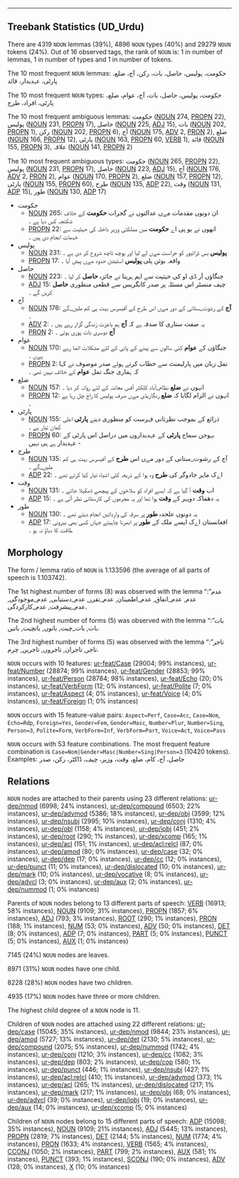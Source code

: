 

--------------------------------------------------------------------------------

## Treebank Statistics (UD_Urdu)

There are 4319 `NOUN` lemmas (39%), 4896 `NOUN` types (40%) and 29279 `NOUN` tokens (24%).
Out of 16 observed tags, the rank of `NOUN` is: 1 in number of lemmas, 1 in number of types and 1 in number of tokens.

The 10 most frequent `NOUN` lemmas: حکومت، پولیس، حاصل، بات، رکن، آج، ضلع، پارٹی، عہدیدار، قائد

The 10 most frequent `NOUN` types:  حکومت، پولیس، حاصل، بات، آج، عوام، ضلع، پارٹی، افراد، طرح

The 10 most frequent ambiguous lemmas: حکومت ([NOUN]() 274, [PROPN]() 22), پولیس ([NOUN]() 231, [PROPN]() 17), حاصل ([NOUN]() 225, [ADJ]() 15), بات ([NOUN]() 202, [PROPN]() 1), رکن ([NOUN]() 202, [PROPN]() 6), آج ([NOUN]() 175, [ADV]() 2, [PRON]() 2), ضلع ([NOUN]() 166, [PROPN]() 12), پارٹی ([NOUN]() 163, [PROPN]() 60, [VERB]() 1), قائد ([NOUN]() 155, [PROPN]() 3), علاقہ ([NOUN]() 141, [PROPN]() 2)

The 10 most frequent ambiguous types:  حکومت ([NOUN]() 265, [PROPN]() 22), پولیس ([NOUN]() 231, [PROPN]() 17), حاصل ([NOUN]() 223, [ADJ]() 15), آج ([NOUN]() 176, [ADV]() 2, [PRON]() 2), عوام ([NOUN]() 170, [PROPN]() 2), ضلع ([NOUN]() 157, [PROPN]() 12), پارٹی ([NOUN]() 155, [PROPN]() 60), طرح ([NOUN]() 135, [ADP]() 22), وقت ([NOUN]() 131, [ADP]() 15), طور ([NOUN]() 130, [ADP]() 17)


* حکومت
  * [NOUN]() 265: ان دونوں مقدمات مےں عدالتوں نے گجرات <b>حکومت</b> کے خلاف شکنجہ کس دیا ہے ۔
  * [PROPN]() 22: انھوں نے یو پی اے <b>حکومت</b> میں مملکتی وزیر داخلہ کی حیثیت سے خدمات انجام دی ہیں ۔
* پولیس
  * [NOUN]() 231: <b>پولیس</b> بس ڈرائیور کو حراست مےں لے لیا اور پوچھ تاچھ شروع کر دی ہے ۔
  * [PROPN]() 17: واقعہ بوئن پلی <b>پولیس</b> اسٹیشن حدود مےں پیش آیا ۔
* حاصل
  * [NOUN]() 223: جنگاؤں آر ڈی او کی حیثیت سے ایم ہریتا نے جائزہ <b>حاصل</b> کر لیا ۔
  * [ADJ]() 15: چیف منسٹر اس مسئلہ پر صدر کانگریس سے قطعی منظوری <b>حاصل</b> کریں گے ۔
* آج
  * [NOUN]() 176: <b>آج</b> کے رشوت_ستانی کے دور مےں اس طرح کے آفیسرس بہت ہی کم ملیں_گے ۔
  * [ADV]() 2: یہ صفت ستاری کا صدقہ ہے کہ <b>آج</b> ہم باعزت زندگی گزار رہے ہیں ۔
  * [PRON]() 2: <b>آج</b> دوسری بات پوری ہوئی ۔
* عوام
  * [NOUN]() 170: جنگاؤں کے <b>عوام</b> کئی سالوں سے پینے کے پانی کے لئے مشکلات اٹھا رہے ہےں ۔
  * [PROPN]() 2: تمل زبان میں پارلیمنٹ سے خطاب کرتے ہوئے صدر موصوف نے کہا کہ ہماری جنگ تمل <b>عوام</b> کے خلاف نہیں تھی ۔
* ضلع
  * [NOUN]() 157: انہوں نے <b>ضلع</b> نظام_آباد کلکٹر آفس معائنہ کے لئے روانہ کر دیا ۔
  * [PROPN]() 12: انہوں نے الزام لگایا کہ <b>ضلع</b> رنگاریڈی مےں صرف پولیس کا راج چل رہا ہے ۔
* پارٹی
  * [NOUN]() 155: ذرائع کے بموجب نظرثانی فہرست کو منظوری دینے <b>پارٹی</b> اعلی کمان تیار ہے ۔
  * [PROPN]() 60: بہوجن سماج <b>پارٹی</b> کے عہدیداروں میں دراصل اس پارٹی کے عہدیدار ہے ہی نہیں -
* طرح
  * [NOUN]() 135: آج کے رشوت_ستانی کے دور مےں اس <b>طرح</b> کے آفیسرس بہت ہی کم ملیں_گے ۔
  * [ADP]() 22: اےک ماہر جادوگر کی <b>طرح</b> وہ ہوا کے ذریعہ کئی اشیاء تیار کیا کرتے تھے ۔
* وقت
  * [NOUN]() 131: اب <b>وقت</b> آ گیا ہے کہ ایسے افراد کو سلاخوں کے پیچھے ڈھکیلا جائے ۔
  * [ADP]() 15: یہ دھماکہ دوپہر کے <b>وقت</b> ہوا تھا اور یہ مجرموں کی کارستانی نظر آتی ہے ۔
* طور
  * [NOUN]() 130: یہ دونوں علحدہ <b>طور</b> پر سرقہ کی وارداتیں انجام دیتے تھے ۔
  * [ADP]() 17: افغانستان اےک ایسے ملک کے <b>طور</b> پر ابھرنا چاہیئے جہاں کسی بھی بیرونی طاقت کا دباؤ نہ ہو ۔

## Morphology

The form / lemma ratio of `NOUN` is 1.133596 (the average of all parts of speech is 1.103742).

The 1st highest number of forms (8) was observed with the lemma “عدم”: عدم, عدم_اتفاق, عدم_اطمینان, عدم_تقرر, عدم_دستیابی, عدم_موجودگی, عدم_پیشرفت, عدم_کارکردگی.

The 2nd highest number of forms (5) was observed with the lemma “بات”: بات, بات_چیت, باتوں, باتچیت, باتیں.

The 3rd highest number of forms (5) was observed with the lemma “تاجر”: تاجر, تاجران, تاجروں, تاجرین, چرم.

`NOUN` occurs with 10 features: [ur-feat/Case]() (29004; 99% instances), [ur-feat/Number]() (28874; 99% instances), [ur-feat/Gender]() (28853; 99% instances), [ur-feat/Person]() (28784; 98% instances), [ur-feat/Echo]() (20; 0% instances), [ur-feat/VerbForm]() (12; 0% instances), [ur-feat/Polite]() (7; 0% instances), [ur-feat/Aspect]() (4; 0% instances), [ur-feat/Voice]() (4; 0% instances), [ur-feat/Foreign]() (1; 0% instances)

`NOUN` occurs with 15 feature-value pairs: `Aspect=Perf`, `Case=Acc`, `Case=Nom`, `Echo=Rdp`, `Foreign=Yes`, `Gender=Fem`, `Gender=Masc`, `Number=Plur`, `Number=Sing`, `Person=3`, `Polite=Form`, `VerbForm=Inf`, `VerbForm=Part`, `Voice=Act`, `Voice=Pass`

`NOUN` occurs with 53 feature combinations.
The most frequent feature combination is `Case=Nom|Gender=Masc|Number=Sing|Person=3` (10420 tokens).
Examples: حاصل، آج، کام، ضلع، وقت، وزیر، چیف، ڈاکٹر، رکن، صدر


## Relations

`NOUN` nodes are attached to their parents using 23 different relations: [ur-dep/nmod]() (6998; 24% instances), [ur-dep/compound]() (6503; 22% instances), [ur-dep/advmod]() (5386; 18% instances), [ur-dep/obj]() (3599; 12% instances), [ur-dep/nsubj]() (2995; 10% instances), [ur-dep/conj]() (1310; 4% instances), [ur-dep/obl]() (1158; 4% instances), [ur-dep/iobj]() (451; 2% instances), [ur-dep/root]() (290; 1% instances), [ur-dep/xcomp]() (165; 1% instances), [ur-dep/acl]() (151; 1% instances), [ur-dep/acl:relcl]() (87; 0% instances), [ur-dep/amod]() (80; 0% instances), [ur-dep/case]() (32; 0% instances), [ur-dep/dep]() (17; 0% instances), [ur-dep/cc]() (12; 0% instances), [ur-dep/punct]() (11; 0% instances), [ur-dep/dislocated]() (10; 0% instances), [ur-dep/mark]() (10; 0% instances), [ur-dep/vocative]() (8; 0% instances), [ur-dep/advcl]() (3; 0% instances), [ur-dep/aux]() (2; 0% instances), [ur-dep/nummod]() (1; 0% instances)

Parents of `NOUN` nodes belong to 13 different parts of speech: [VERB]() (16913; 58% instances), [NOUN]() (9109; 31% instances), [PROPN]() (1857; 6% instances), [ADJ]() (793; 3% instances), [ROOT]() (290; 1% instances), [PRON]() (188; 1% instances), [NUM]() (53; 0% instances), [ADV]() (50; 0% instances), [DET]() (8; 0% instances), [ADP]() (7; 0% instances), [PART]() (5; 0% instances), [PUNCT]() (5; 0% instances), [AUX]() (1; 0% instances)

7145 (24%) `NOUN` nodes are leaves.

8971 (31%) `NOUN` nodes have one child.

8228 (28%) `NOUN` nodes have two children.

4935 (17%) `NOUN` nodes have three or more children.

The highest child degree of a `NOUN` node is 11.

Children of `NOUN` nodes are attached using 22 different relations: [ur-dep/case]() (15045; 35% instances), [ur-dep/nmod]() (9844; 23% instances), [ur-dep/amod]() (5727; 13% instances), [ur-dep/det]() (2130; 5% instances), [ur-dep/compound]() (2075; 5% instances), [ur-dep/nummod]() (1742; 4% instances), [ur-dep/conj]() (1210; 3% instances), [ur-dep/cc]() (1082; 3% instances), [ur-dep/dep]() (803; 2% instances), [ur-dep/cop]() (580; 1% instances), [ur-dep/punct]() (446; 1% instances), [ur-dep/nsubj]() (427; 1% instances), [ur-dep/acl:relcl]() (410; 1% instances), [ur-dep/advmod]() (373; 1% instances), [ur-dep/acl]() (265; 1% instances), [ur-dep/dislocated]() (217; 1% instances), [ur-dep/mark]() (217; 1% instances), [ur-dep/obj]() (68; 0% instances), [ur-dep/advcl]() (39; 0% instances), [ur-dep/iobj]() (19; 0% instances), [ur-dep/aux]() (14; 0% instances), [ur-dep/xcomp]() (5; 0% instances)

Children of `NOUN` nodes belong to 15 different parts of speech: [ADP]() (15098; 35% instances), [NOUN]() (9109; 21% instances), [ADJ]() (5445; 13% instances), [PROPN]() (2819; 7% instances), [DET]() (2144; 5% instances), [NUM]() (1774; 4% instances), [PRON]() (1633; 4% instances), [VERB]() (1565; 4% instances), [CCONJ]() (1050; 2% instances), [PART]() (799; 2% instances), [AUX]() (581; 1% instances), [PUNCT]() (393; 1% instances), [SCONJ]() (190; 0% instances), [ADV]() (128; 0% instances), [X]() (10; 0% instances)

